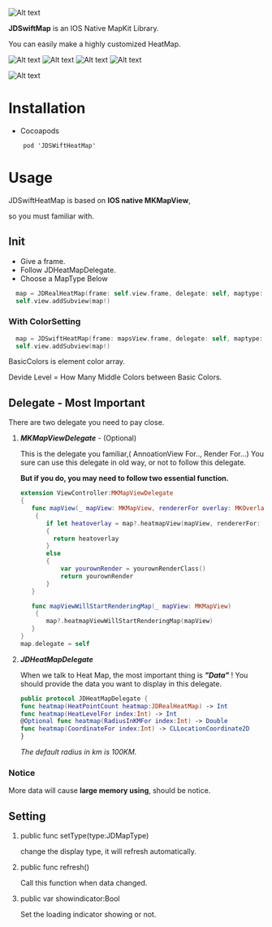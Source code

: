![Alt text](https://raw.githubusercontent.com/jamesdouble/JDSwiftHeatMap/master/Readme_img/logo.png?token=AJBUU8PbfD_WRNgAB4UEqbt1vDhm2iS3ks5ZbgTowA%3D%3D)

**JDSwiftMap** is an IOS Native MapKit Library.

You can easily make a highly customized HeatMap.

![Alt text](https://img.shields.io/badge/SwiftVersion-3.0+-red.svg?link=http://left&link=http://right)
![Alt text](https://img.shields.io/badge/IOSVersion-9.0+-green.svg)
![Alt text](https://img.shields.io/badge/BuildVersion-1.0.0-green.svg)
![Alt text](https://img.shields.io/badge/Author-JamesDouble-blue.svg?link=http://https://jamesdouble.github.io/index.html&link=http://https://jamesdouble.github.io/index.html)


![Alt text](https://raw.githubusercontent.com/jamesdouble/JDSwiftHeatMap/master/Readme_img/jdheatmapDemo.png?token=AJBUU1UA_L_wx5f_E3iRsaUGAh_xg3pCks5Zb1yIwA%3D%3D)

# Installation
* Cocoapods

```
	pod 'JDSWiftHeatMap'
```


# Usage

JDSwiftHeatMap is based on **IOS native MKMapView**, 

so you must familiar with.

## Init

*  Give a frame. 
*  Follow JDHeatMapDelegate.
*  Choose a MapType Below

```Swift
  map = JDRealHeatMap(frame: self.view.frame, delegate: self, maptype: .FlatDistinct)
  self.view.addSubview(map!)
```

### With ColorSetting
```Swift
  map = JDSwiftHeatMap(frame: mapsView.frame, delegate: self, maptype: .FlatDistinct, BasicColors: [UIColor.yellow,UIColor.red], devideLevel: 2)
  self.view.addSubview(map!)
```
BasicColors is element color array.

Devide Level = How Many Middle Colors between Basic Colors.

## Delegate - Most Important

There are two delegate you need to pay close.
 
1. ***MKMapViewDelegate*** - (Optional)

	This is the delegate you familiar,( AnnoationView For.., Render For...) You sure can use this delegate in old way, or not to follow this delegate.
		
	 **But if you do, you may need to follow two essential function.**
	 
	 ```Swift
	extension ViewController:MKMapViewDelegate
	{
		func mapView(_ mapView: MKMapView, rendererFor overlay: MKOverlay) -> MKOverlayRenderer
		 {
        	if let heatoverlay = map?.heatmapView(mapView, rendererFor: overlay)
        	{
          	  return heatoverlay
        	}
        	else
        	{
        	    var yourownRender = yourownRenderClass()
        	    return yourownRender
        	}
    	}
    
   		func mapViewWillStartRenderingMap(_ mapView: MKMapView)
   		 {
        	map?.heatmapViewWillStartRenderingMap(mapView)
    	}
	}
  	map.delegate = self
  	
	```
	
2. ***JDHeatMapDelegate***
	
	When we talk to Heat Map, the most important thing is ***"Data"*** ! You should provide the data you want to display in this delegate.
	
	```Swift
	public protocol JDHeatMapDelegate {
    func heatmap(HeatPointCount heatmap:JDRealHeatMap) -> Int
    func heatmap(HeatLevelFor index:Int) -> Int
    @Optional func heatmap(RadiusInKMFor index:Int) -> Double
    func heatmap(CoordinateFor index:Int) -> CLLocationCoordinate2D
	}
	```
	*The default radius in km is 100KM.*

### Notice

More data will cause **large memory using**, should be notice.

## Setting

1. public func setType(type:JDMapType) 

	change the display type, it will refresh automatically.
	
2. public func refresh()

	Call this function when data changed.
	
3. public var showindicator:Bool
	 
	Set the loading indicator showing or not.
	 
	 
